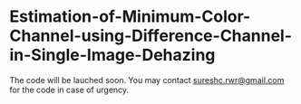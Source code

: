 # Estimation-of-Minimum-Color-Channel-using-Difference-Channel-in-Single-Image-Dehazing

  The code will be lauched soon. You may contact sureshc.rwr@gmail.com for the code in case of urgency.
